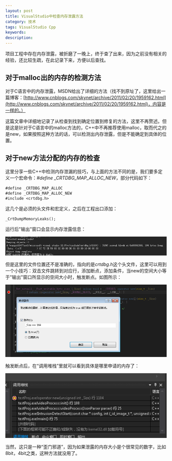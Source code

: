 ```yaml
---
layout: post
title: VisualStudio中检查内存泄露方法
category: 技术
tags: VisualStudio Cpp
keywords: 
description: 
---
```


项目工程中存在内存泄露，被折磨了一晚上，终于查了出来，因为之前没有相关的经验，还比较生疏，在此记录下来，方便以后查找。

## 对于malloc出的内存的检测方法

对于C语言中的内存泄露，MSDN给出了详细的方法（找不到原址了，这里给出一篇博客：[http://www.cnblogs.com/skynet/archive/2011/02/20/1959162.html](http://www.cnblogs.com/skynet/archive/2011/02/20/1959162.html)，内容是一样的。）

这篇文章中详细地记录了从检查到找到确定位置到修复的方法，这里不再赘述。但是这是针对于C语言中的malloc方法的，C++中不再推荐使用malloc，取而代之的是new，如果按照这种方法的话，可以检测出内存泄露，但是不能确定到具体的位置。

## 对于new方法分配的内存的检查

这里分享一些C++中检测内存泄漏的技巧，与上面的方法不同的是，我们要多定义一个宏命令：*#define _CRTDBG_MAP_ALLOC_NEW*，部分代码如下：

    #define _CRTDBG_MAP_ALLOC
    #define _CRTDBG_MAP_ALLOC_NEW
    #include <crtdbg.h>

这几个是必须的头文件和宏定义，之后在工程出口添加：

    _CrtDumpMemoryLeaks();
    
运行后"输出"窗口会显示内存泄露信息：

![](/public/img/MemoryLeak_1.bmp)

但是这里的文件位置还不是准确的，指向的是*crtdbg.h*这个头文件，这里可以用到一个小技巧：双击文件跳转到对应行，添加断点，添加条件，当new的空间大小等于"输出"窗口所显示的空间大小时，触发断点。如图所示：

![](/public/img/MemoryLeak_2.bmp)

触发断点后，在“调用堆栈”里就可以看到具体是哪里申请的内存了：

![](/public/img/MemoryLeak_3.bmp)

当然，这只是一种“歪门邪道”，因为如果泄露的内存大小是个很常见的数字，比如8bit，4bit之类，这种方法就没用了。
